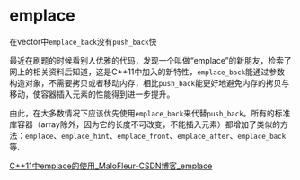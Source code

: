 # emplace

在vector中`emplace_back`没有`push_back`快

最近在刷题的时候看别人优雅的代码，发现一个叫做“emplace”的新朋友，检索了网上的相关资料后知道，这是C++11中加入的新特性，`emplace_back`能通过参数构造对象，不需要拷贝或者移动内存，相比`push_back`能更好地避免内存的拷贝与移动，使容器插入元素的性能得到进一步提升。

由此，在大多数情况下应该优先使用`emplace_back`来代替`push_back`。所有的标准库容器（array除外，因为它的长度不可改变，不能插入元素）都增加了类似的方法：`emplace`、`emplace_hint`、`emplace_front`、`emplace_after`、`emplace_back`等.

[C++11中emplace的使用\_MaloFleur-CSDN博客\_emplace](https://blog.csdn.net/u013700358/article/details/52623985)
